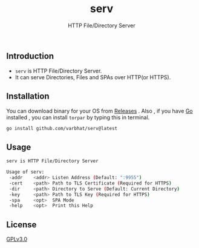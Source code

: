 <h1 align="center">serv</h1> 
<p align="center">HTTP File/Directory Server</p>

<br>

## Introduction
- `serv` is HTTP File/Directory Server.
- It can serve Directories, Files and SPAs over HTTP(or HTTPS).


## Installation

You can download binary for your OS from [Releases](https://github.com/varbhat/serv/releases/latest) . Also , if you have [Go](https://golang.org/) installed , you can install `torpar` by typing this in terminal.

```bash
go install github.com/varbhat/serv@latest
```

## Usage
```bash
serv is HTTP File/Directory Server

Usage of serv:
 -addr    <addr> Listen Address (Default: ":9955")
 -cert    <path> Path to TLS Certificate (Required for HTTPS)
 -dir     <path> Directory to Serve (Default: Current Directory)
 -key     <path> Path to TLS Key (Required for HTTPS)
 -spa     <opt>  SPA Mode
 -help    <opt>  Print this Help
 ```
 
 ## License
 [GPLv3.0](LICENSE)
 
